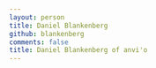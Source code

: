 ```yaml
---
layout: person
title: Daniel Blankenberg
github: blankenberg
comments: false
title: Daniel Blankenberg of anvi'o
---
```

